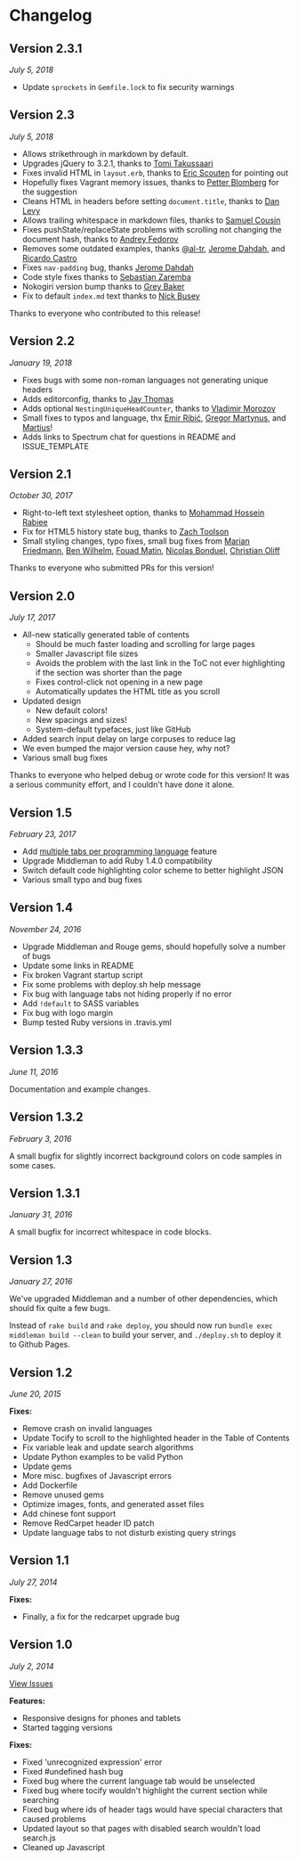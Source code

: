 # Changelog

## Version 2.3.1

*July 5, 2018*

- Update `sprockets` in `Gemfile.lock` to fix security warnings

## Version 2.3

*July 5, 2018*

- Allows strikethrough in markdown by default.
- Upgrades jQuery to 3.2.1, thanks to [Tomi Takussaari](https://github.com/TomiTakussaari)
- Fixes invalid HTML in `layout.erb`, thanks to [Eric Scouten](https://github.com/scouten) for pointing out
- Hopefully fixes Vagrant memory issues, thanks to [Petter Blomberg](https://github.com/p-blomberg) for the suggestion
- Cleans HTML in headers before setting `document.title`, thanks to [Dan Levy](https://github.com/justsml)
- Allows trailing whitespace in markdown files, thanks to [Samuel Cousin](https://github.com/kuzyn)
- Fixes pushState/replaceState problems with scrolling not changing the document hash, thanks to [Andrey Fedorov](https://github.com/anfedorov)
- Removes some outdated examples, thanks [@al-tr](https://github.com/al-tr), [Jerome Dahdah](https://github.com/jdahdah), and [Ricardo Castro](https://github.com/mccricardo)
- Fixes `nav-padding` bug, thanks [Jerome Dahdah](https://github.com/jdahdah)
- Code style fixes thanks to [Sebastian Zaremba](https://github.com/vassyz)
- Nokogiri version bump thanks to [Grey Baker](https://github.com/greysteil)
- Fix to default `index.md` text thanks to [Nick Busey](https://github.com/NickBusey)

Thanks to everyone who contributed to this release!

## Version 2.2

*January 19, 2018*

- Fixes bugs with some non-roman languages not generating unique headers
- Adds editorconfig, thanks to [Jay Thomas](https://github.com/jaythomas)
- Adds optional `NestingUniqueHeadCounter`, thanks to [Vladimir Morozov](https://github.com/greenhost87)
- Small fixes to typos and language, thx [Emir Ribić](https://github.com/ribice), [Gregor Martynus](https://github.com/gr2m), and [Martius](https://github.com/martiuslim)!
- Adds links to Spectrum chat for questions in README and ISSUE_TEMPLATE

## Version 2.1

*October 30, 2017*

- Right-to-left text stylesheet option, thanks to [Mohammad Hossein Rabiee](https://github.com/mhrabiee)
- Fix for HTML5 history state bug, thanks to [Zach Toolson](https://github.com/ztoolson)
- Small styling changes, typo fixes, small bug fixes from [Marian Friedmann](https://github.com/rnarian), [Ben Wilhelm](https://github.com/benwilhelm), [Fouad Matin](https://github.com/fouad), [Nicolas Bonduel](https://github.com/NicolasBonduel), [Christian Oliff](https://github.com/coliff)

Thanks to everyone who submitted PRs for this version!

## Version 2.0

*July 17, 2017*

- All-new statically generated table of contents
  - Should be much faster loading and scrolling for large pages
  - Smaller Javascript file sizes
  - Avoids the problem with the last link in the ToC not ever highlighting if the section was shorter than the page
  - Fixes control-click not opening in a new page
  - Automatically updates the HTML title as you scroll
- Updated design
  - New default colors!
  - New spacings and sizes!
  - System-default typefaces, just like GitHub
- Added search input delay on large corpuses to reduce lag
- We even bumped the major version cause hey, why not?
- Various small bug fixes

Thanks to everyone who helped debug or wrote code for this version! It was a serious community effort, and I couldn't have done it alone.

## Version 1.5

*February 23, 2017*

- Add [multiple tabs per programming language](https://github.com/lord/slate/wiki/Multiple-language-tabs-per-programming-language) feature
- Upgrade Middleman to add Ruby 1.4.0 compatibility
- Switch default code highlighting color scheme to better highlight JSON
- Various small typo and bug fixes

## Version 1.4

*November 24, 2016*

- Upgrade Middleman and Rouge gems, should hopefully solve a number of bugs
- Update some links in README
- Fix broken Vagrant startup script
- Fix some problems with deploy.sh help message
- Fix bug with language tabs not hiding properly if no error
- Add `!default` to SASS variables
- Fix bug with logo margin
- Bump tested Ruby versions in .travis.yml

## Version 1.3.3

*June 11, 2016*

Documentation and example changes.

## Version 1.3.2

*February 3, 2016*

A small bugfix for slightly incorrect background colors on code samples in some cases.

## Version 1.3.1

*January 31, 2016*

A small bugfix for incorrect whitespace in code blocks.

## Version 1.3

*January 27, 2016*

We've upgraded Middleman and a number of other dependencies, which should fix quite a few bugs.

Instead of `rake build` and `rake deploy`, you should now run `bundle exec middleman build --clean` to build your server, and `./deploy.sh` to deploy it to Github Pages.

## Version 1.2

*June 20, 2015*

**Fixes:**

- Remove crash on invalid languages
- Update Tocify to scroll to the highlighted header in the Table of Contents
- Fix variable leak and update search algorithms
- Update Python examples to be valid Python
- Update gems
- More misc. bugfixes of Javascript errors
- Add Dockerfile
- Remove unused gems
- Optimize images, fonts, and generated asset files
- Add chinese font support
- Remove RedCarpet header ID patch
- Update language tabs to not disturb existing query strings

## Version 1.1

*July 27, 2014*

**Fixes:**

- Finally, a fix for the redcarpet upgrade bug

## Version 1.0

*July 2, 2014*

[View Issues](https://github.com/tripit/slate/issues?milestone=1&state=closed)

**Features:**

- Responsive designs for phones and tablets
- Started tagging versions

**Fixes:**

- Fixed 'unrecognized expression' error
- Fixed #undefined hash bug
- Fixed bug where the current language tab would be unselected
- Fixed bug where tocify wouldn't highlight the current section while searching
- Fixed bug where ids of header tags would have special characters that caused problems
- Updated layout so that pages with disabled search wouldn't load search.js
- Cleaned up Javascript
